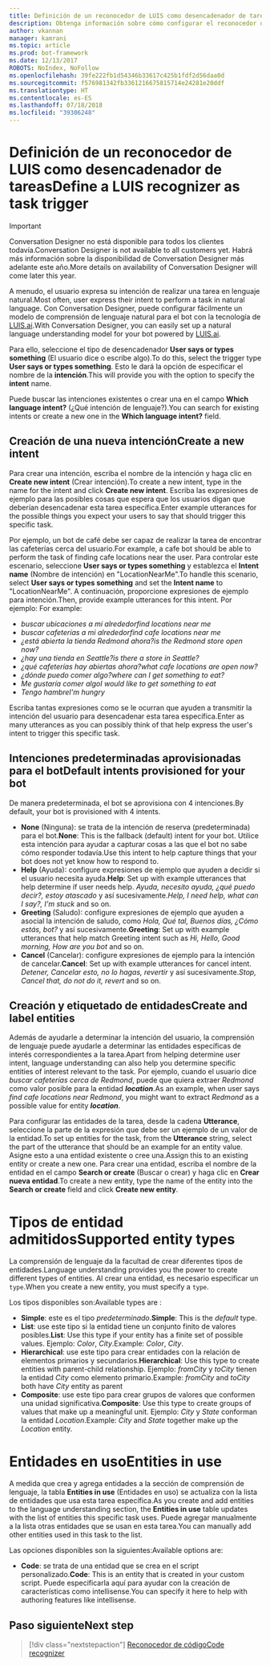 ```yaml
---
title: Definición de un reconocedor de LUIS como desencadenador de tareas | Microsoft Docs
description: Obtenga información sobre cómo configurar el reconocedor de comprensión de lenguaje como desencadenador de tareas mediante LUIS.ai
author: vkannan
manager: kamrani
ms.topic: article
ms.prod: bot-framework
ms.date: 12/13/2017
ROBOTS: NoIndex, NoFollow
ms.openlocfilehash: 39fe222fb1d54346b33617c425b1fdf2d56daa0d
ms.sourcegitcommit: f576981342fb3361216675815714e24281e20ddf
ms.translationtype: HT
ms.contentlocale: es-ES
ms.lasthandoff: 07/18/2018
ms.locfileid: "39306248"
---
```

# <a name="define-a-luis-recognizer-as-task-trigger"></a><span data-ttu-id="0cf73-103">Definición de un reconocedor de LUIS como desencadenador de tareas</span><span class="sxs-lookup"><span data-stu-id="0cf73-103">Define a LUIS recognizer as task trigger</span></span>
> [!IMPORTANT]
> <span data-ttu-id="0cf73-104">Conversation Designer no está disponible para todos los clientes todavía.</span><span class="sxs-lookup"><span data-stu-id="0cf73-104">Conversation Designer is not available to all customers yet.</span></span> <span data-ttu-id="0cf73-105">Habrá más información sobre la disponibilidad de Conversation Designer más adelante este año.</span><span class="sxs-lookup"><span data-stu-id="0cf73-105">More details on availability of Conversation Designer will come later this year.</span></span>

<span data-ttu-id="0cf73-106">A menudo, el usuario expresa su intención de realizar una tarea en lenguaje natural.</span><span class="sxs-lookup"><span data-stu-id="0cf73-106">Most often, user express their intent to perform a task in natural language.</span></span> <span data-ttu-id="0cf73-107">Con Conversation Designer, puede configurar fácilmente un modelo de comprensión de lenguaje natural para el bot con la tecnología de <a href="https://luis.ai" target="_blank">LUIS.ai</a>.</span><span class="sxs-lookup"><span data-stu-id="0cf73-107">With Conversation Designer, you can easily set up a natural language understanding model for your bot powered by <a href="https://luis.ai" target="_blank">LUIS.ai</a>.</span></span>

<span data-ttu-id="0cf73-108">Para ello, seleccione el tipo de desencadenador **User says or types something** (El usuario dice o escribe algo).</span><span class="sxs-lookup"><span data-stu-id="0cf73-108">To do this, select the trigger type **User says or types something**.</span></span> <span data-ttu-id="0cf73-109">Esto le dará la opción de especificar el nombre de la **intención**.</span><span class="sxs-lookup"><span data-stu-id="0cf73-109">This will provide you with the option to specify the **intent** name.</span></span> 

<span data-ttu-id="0cf73-110">Puede buscar las intenciones existentes o crear una en el campo **Which language intent?** (¿Qué intención de lenguaje?).</span><span class="sxs-lookup"><span data-stu-id="0cf73-110">You can search for existing intents or create a new one in the **Which language intent?** field.</span></span>

## <a name="create-a-new-intent"></a><span data-ttu-id="0cf73-111">Creación de una nueva intención</span><span class="sxs-lookup"><span data-stu-id="0cf73-111">Create a new intent</span></span>

<span data-ttu-id="0cf73-112">Para crear una intención, escriba el nombre de la intención y haga clic en **Create new intent** (Crear intención).</span><span class="sxs-lookup"><span data-stu-id="0cf73-112">To create a new intent, type in the name for the intent and click **Create new intent**.</span></span> <span data-ttu-id="0cf73-113">Escriba las expresiones de ejemplo para las posibles cosas que espera que los usuarios digan que deberían desencadenar esta tarea específica.</span><span class="sxs-lookup"><span data-stu-id="0cf73-113">Enter example utterances for the possible things you expect your users to say that should trigger this specific task.</span></span>

<span data-ttu-id="0cf73-114">Por ejemplo, un bot de café debe ser capaz de realizar la tarea de encontrar las cafeterías cerca del usuario.</span><span class="sxs-lookup"><span data-stu-id="0cf73-114">For example, a cafe bot should be able to perform the task of finding cafe locations near the user.</span></span> <span data-ttu-id="0cf73-115">Para controlar este escenario, seleccione **User says or types something** y establezca el **Intent name** (Nombre de intención) en "LocationNearMe".</span><span class="sxs-lookup"><span data-stu-id="0cf73-115">To handle this scenario, select **User says or types something** and set the **Intent name** to "LocationNearMe".</span></span> <span data-ttu-id="0cf73-116">A continuación, proporcione expresiones de ejemplo para intención.</span><span class="sxs-lookup"><span data-stu-id="0cf73-116">Then, provide example utterances for this intent.</span></span> <span data-ttu-id="0cf73-117">Por ejemplo: </span><span class="sxs-lookup"><span data-stu-id="0cf73-117">For example:</span></span> 
- <span data-ttu-id="0cf73-118">*buscar ubicaciones a mi alrededor*</span><span class="sxs-lookup"><span data-stu-id="0cf73-118">*find locations near me*</span></span>
- <span data-ttu-id="0cf73-119">*buscar cafeterías a mi alrededor*</span><span class="sxs-lookup"><span data-stu-id="0cf73-119">*find cafe locations near me*</span></span>
- <span data-ttu-id="0cf73-120">*¿está abierta la tienda Redmond ahora?*</span><span class="sxs-lookup"><span data-stu-id="0cf73-120">*is the Redmond store open now?*</span></span>
- <span data-ttu-id="0cf73-121">*¿hay una tienda en Seattle?*</span><span class="sxs-lookup"><span data-stu-id="0cf73-121">*is there a store in Seattle?*</span></span>
- <span data-ttu-id="0cf73-122">*¿qué cafeterías hay abiertas ahora?*</span><span class="sxs-lookup"><span data-stu-id="0cf73-122">*what cafe locations are open now?*</span></span>
- <span data-ttu-id="0cf73-123">*¿dónde puedo comer algo?*</span><span class="sxs-lookup"><span data-stu-id="0cf73-123">*where can I get something to eat?*</span></span>
- <span data-ttu-id="0cf73-124">*Me gustaría comer algo*</span><span class="sxs-lookup"><span data-stu-id="0cf73-124">*I would like to get something to eat*</span></span>
- <span data-ttu-id="0cf73-125">*Tengo hambre*</span><span class="sxs-lookup"><span data-stu-id="0cf73-125">*I'm hungry*</span></span>

<span data-ttu-id="0cf73-126">Escriba tantas expresiones como se le ocurran que ayuden a transmitir la intención del usuario para desencadenar esta tarea específica.</span><span class="sxs-lookup"><span data-stu-id="0cf73-126">Enter as many utterances as you can possibly think of that help express the user's intent to trigger this specific task.</span></span>

## <a name="default-intents-provisioned-for-your-bot"></a><span data-ttu-id="0cf73-127">Intenciones predeterminadas aprovisionadas para el bot</span><span class="sxs-lookup"><span data-stu-id="0cf73-127">Default intents provisioned for your bot</span></span>

<span data-ttu-id="0cf73-128">De manera predeterminada, el bot se aprovisiona con 4 intenciones.</span><span class="sxs-lookup"><span data-stu-id="0cf73-128">By default, your bot is provisioned with 4 intents.</span></span> 
- <span data-ttu-id="0cf73-129">**None** (Ninguna): se trata de la intención de reserva (predeterminada) para el bot.</span><span class="sxs-lookup"><span data-stu-id="0cf73-129">**None**: This is the fallback (default) intent for your bot.</span></span> <span data-ttu-id="0cf73-130">Utilice esta intención para ayudar a capturar cosas a las que el bot no sabe cómo responder todavía.</span><span class="sxs-lookup"><span data-stu-id="0cf73-130">Use this intent to help capture things that your bot does not yet know how to respond to.</span></span>
- <span data-ttu-id="0cf73-131">**Help** (Ayuda): configure expresiones de ejemplo que ayuden a decidir si el usuario necesita ayuda.</span><span class="sxs-lookup"><span data-stu-id="0cf73-131">**Help**: Set up with example utterances that help determine if user needs help.</span></span> <span data-ttu-id="0cf73-132">*Ayuda, necesito ayuda, ¿qué puedo decir?, estoy atascado* y así sucesivamente.</span><span class="sxs-lookup"><span data-stu-id="0cf73-132">*Help, I need help, what can I say?, I'm stuck* and so on.</span></span>
- <span data-ttu-id="0cf73-133">**Greeting** (Saludo): configure expresiones de ejemplo que ayuden a asocial la intención de saludo, como *Hola, Qué tal, Buenos días, ¿Cómo estás, bot?* y así sucesivamente.</span><span class="sxs-lookup"><span data-stu-id="0cf73-133">**Greeting**: Set up with example utterances that help match Greeting intent such as *Hi, Hello, Good morning, How are you bot* and so on.</span></span>
- <span data-ttu-id="0cf73-134">**Cancel** (Cancelar): configure expresiones de ejemplo para la intención de cancelar.</span><span class="sxs-lookup"><span data-stu-id="0cf73-134">**Cancel**: Set up with example utterances for cancel intent.</span></span> <span data-ttu-id="0cf73-135">*Detener, Cancelar esto, no lo hagas, revertir* y así sucesivamente.</span><span class="sxs-lookup"><span data-stu-id="0cf73-135">*Stop, Cancel that, do not do it, revert* and so on.</span></span>

## <a name="create-and-label-entities"></a><span data-ttu-id="0cf73-136">Creación y etiquetado de entidades</span><span class="sxs-lookup"><span data-stu-id="0cf73-136">Create and label entities</span></span>

<span data-ttu-id="0cf73-137">Además de ayudarle a determinar la intención del usuario, la comprensión de lenguaje puede ayudarle a determinar las entidades específicas de interés correspondientes a la tarea.</span><span class="sxs-lookup"><span data-stu-id="0cf73-137">Apart from helping determine user intent, language understanding can also help you determine specific entities of interest relevant to the task.</span></span> <span data-ttu-id="0cf73-138">Por ejemplo, cuando el usuario dice *buscar cafeterías cerca de Redmond*, puede que quiera extraer *Redmond* como valor posible para la entidad ***location***.</span><span class="sxs-lookup"><span data-stu-id="0cf73-138">As an example, when user says *find cafe locations near Redmond*, you might want to extract *Redmond* as a possible value for entity ***location***.</span></span> 

<span data-ttu-id="0cf73-139">Para configurar las entidades de la tarea, desde la cadena **Utterance**, seleccione la parte de la expresión que debe ser un ejemplo de un valor de la entidad.</span><span class="sxs-lookup"><span data-stu-id="0cf73-139">To set up entities for the task, from the **Utterance** string, select the part of the utterance that should be an example for an entity value.</span></span> <span data-ttu-id="0cf73-140">Asigne esto a una entidad existente o cree una.</span><span class="sxs-lookup"><span data-stu-id="0cf73-140">Assign this to an existing entity or create a new one.</span></span> <span data-ttu-id="0cf73-141">Para crear una entidad, escriba el nombre de la entidad en el campo **Search or create** (Buscar o crear) y haga clic en **Crear nueva entidad**.</span><span class="sxs-lookup"><span data-stu-id="0cf73-141">To create a new entity, type the name of the entity into the **Search or create** field and click **Create new entity**.</span></span> 

# <a name="supported-entity-types"></a><span data-ttu-id="0cf73-142">Tipos de entidad admitidos</span><span class="sxs-lookup"><span data-stu-id="0cf73-142">Supported entity types</span></span>

<span data-ttu-id="0cf73-143">La comprensión de lenguaje da la facultad de crear diferentes tipos de entidades.</span><span class="sxs-lookup"><span data-stu-id="0cf73-143">Language understanding provides you the power to create different types of entities.</span></span> <span data-ttu-id="0cf73-144">Al crear una entidad, es necesario especificar un `type`.</span><span class="sxs-lookup"><span data-stu-id="0cf73-144">When you create a new entity, you must specify a `type`.</span></span> 

<span data-ttu-id="0cf73-145">Los tipos disponibles son:</span><span class="sxs-lookup"><span data-stu-id="0cf73-145">Available types are :</span></span>

- <span data-ttu-id="0cf73-146">**Simple**: este es el tipo *predeterminado*.</span><span class="sxs-lookup"><span data-stu-id="0cf73-146">**Simple**: This is the *default* type.</span></span>
- <span data-ttu-id="0cf73-147">**List**: use este tipo si la entidad tiene un conjunto finito de valores posibles.</span><span class="sxs-lookup"><span data-stu-id="0cf73-147">**List**: Use this type if your entity has a finite set of possible values.</span></span> <span data-ttu-id="0cf73-148">Ejemplo: *Color*, *City*.</span><span class="sxs-lookup"><span data-stu-id="0cf73-148">Example: *Color*, *City*.</span></span>
- <span data-ttu-id="0cf73-149">**Hierarchical**: use este tipo para crear entidades con la relación de elementos primarios y secundarios.</span><span class="sxs-lookup"><span data-stu-id="0cf73-149">**Hierarchical**: Use this type to create entities with parent-child relationship.</span></span> <span data-ttu-id="0cf73-150">Ejemplo: *fromCity* y *toCity* tienen la entidad *City* como elemento primario.</span><span class="sxs-lookup"><span data-stu-id="0cf73-150">Example: *fromCity* and *toCity* both have *City* entity as parent</span></span>
- <span data-ttu-id="0cf73-151">**Composite**: use este tipo para crear grupos de valores que conformen una unidad significativa.</span><span class="sxs-lookup"><span data-stu-id="0cf73-151">**Composite**: Use this type to create groups of values that make up a meaningful unit.</span></span> <span data-ttu-id="0cf73-152">Ejemplo: *City* y *State* conforman la entidad *Location*.</span><span class="sxs-lookup"><span data-stu-id="0cf73-152">Example: *City* and *State* together make up the *Location* entity.</span></span>

<!-- # pre-built entity types TBD -->

# <a name="entities-in-use"></a><span data-ttu-id="0cf73-153">Entidades en uso</span><span class="sxs-lookup"><span data-stu-id="0cf73-153">Entities in use</span></span>

<span data-ttu-id="0cf73-154">A medida que crea y agrega entidades a la sección de comprensión de lenguaje, la tabla **Entities in use** (Entidades en uso) se actualiza con la lista de entidades que usa esta tarea específica.</span><span class="sxs-lookup"><span data-stu-id="0cf73-154">As you create and add entities to the language understanding section, the **Entities in use** table updates with the list of entities this specific task uses.</span></span> <span data-ttu-id="0cf73-155">Puede agregar manualmente a la lista otras entidades que se usan en esta tarea.</span><span class="sxs-lookup"><span data-stu-id="0cf73-155">You can manually add other entities used in this task to the list.</span></span> 

<span data-ttu-id="0cf73-156">Las opciones disponibles son la siguientes:</span><span class="sxs-lookup"><span data-stu-id="0cf73-156">Available options are:</span></span>

- <span data-ttu-id="0cf73-157">**Code**: se trata de una entidad que se crea en el script personalizado.</span><span class="sxs-lookup"><span data-stu-id="0cf73-157">**Code**: This is an entity that is created in your custom script.</span></span> <span data-ttu-id="0cf73-158">Puede especificarla aquí para ayudar con la creación de características como intellisense.</span><span class="sxs-lookup"><span data-stu-id="0cf73-158">You can specify it here to help with authoring features like intellisense.</span></span>

<!-- # Use as help tip TBD  -->

## <a name="next-step"></a><span data-ttu-id="0cf73-159">Paso siguiente</span><span class="sxs-lookup"><span data-stu-id="0cf73-159">Next step</span></span>
> [!div class="nextstepaction"]
> [<span data-ttu-id="0cf73-160">Reconocedor de código</span><span class="sxs-lookup"><span data-stu-id="0cf73-160">Code recognizer</span></span>](conversation-designer-code-recognizer.md)
